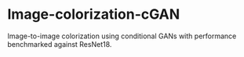 # Image-colorization-cGAN
Image-to-image colorization using conditional GANs with performance benchmarked against ResNet18.
